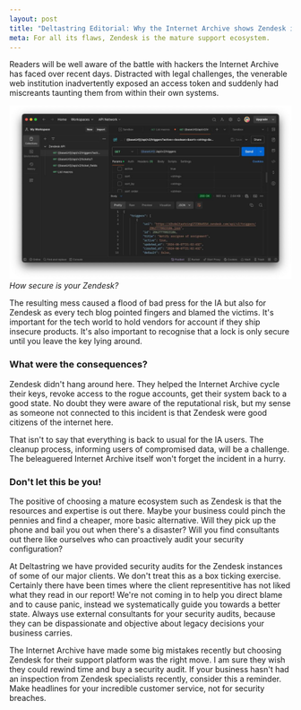 ```yaml
---
layout: post
title: "Deltastring Editorial: Why the Internet Archive shows Zendesk is still the right choice"
meta: For all its flaws, Zendesk is the mature support ecosystem.
---
```


Readers will be well aware of the battle with hackers the Internet Archive has faced over recent days. Distracted with legal challenges, the venerable web institution inadvertently exposed an access token and suddenly had miscreants taunting them from within their own systems.

![Internet Archive leaked Zendesk access tokens.](/public/img/postman.jpeg)
*How secure is your Zendesk?*

The resulting mess caused a flood of bad press for the IA but also for Zendesk as every tech blog pointed fingers and blamed the victims. It's important for the tech world to hold vendors for account if they ship insecure products. It's also important to recognise that a lock is only secure until you leave the key lying around.<!--excerpt-end-->

### What were the consequences?

Zendesk didn't hang around here. They helped the Internet Archive cycle their keys, revoke access to the rogue accounts, get their system back to a good state. No doubt they were aware of the reputational risk, but my sense as someone not connected to this incident is that Zendesk were good citizens of the internet here.

That isn't to say that everything is back to usual for the IA users. The cleanup process, informing users of compromised data, will be a challenge. The beleaguered Internet Archive itself won't forget the incident in a hurry.

### Don't let this be you!

The positive of choosing a mature ecosystem such as Zendesk is that the resources and expertise is out there. Maybe your business could pinch the pennies and find a cheaper, more basic alternative. Will they pick up the phone and bail you out when there's a disaster? Will you find consultants out there like ourselves who can proactively audit your security configuration?

At Deltastring we have provided security audits for the Zendesk instances of some of our major clients. We don't treat this as a box ticking exercise. Certainly there have been times where the client representitive has not liked what they read in our report! We're not coming in to help you direct blame and to cause panic, instead we systematically guide you towards a better state. Always use external consultants for your security audits, because they can be dispassionate and objective about legacy decisions your business carries.

The Internet Archive have made some big mistakes recently but choosing Zendesk for their support platform was the right move. I am sure they wish they could rewind time and buy a security audit. If your business hasn't had an inspection from Zendesk specialists recently, consider this a reminder. Make headlines for your incredible customer service, not for security breaches.
